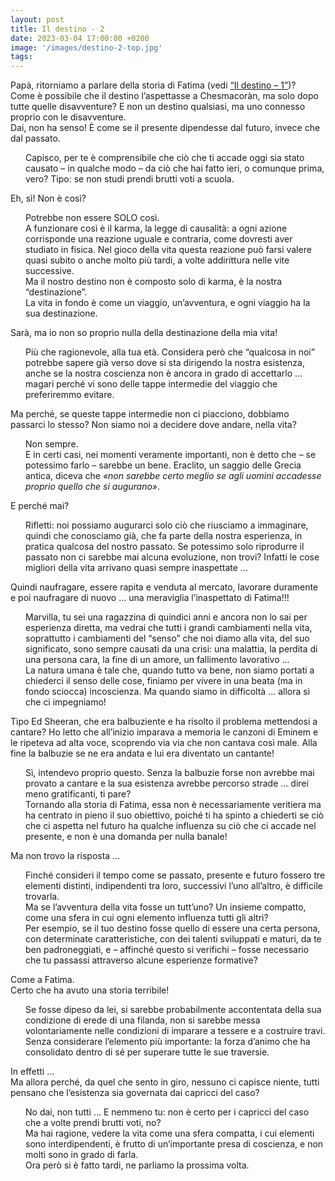 ```yaml
---
layout: post
title: Il destino - 2
date: 2023-03-04 17:00:00 +0200
image: '/images/destino-2-top.jpg'
tags:
---
```


Papà, ritorniamo a parlare della storia di Fatima (vedi [“Il destino – 1”](/2023/02/15/destino-1/))?  <br/>
Come è possibile che il destino l’aspettasse a Chesmacoràn, ma solo dopo tutte quelle disavventure? E non un destino qualsiasi, ma uno connesso proprio con le disavventure. <br/>
Dai, non ha senso! È come se il presente dipendesse dal futuro, invece che dal passato.

<p style="padding-left: 24px">
    Capisco, per te è comprensibile che ciò che ti accade oggi sia stato causato – in qualche modo – da ciò che hai fatto ieri, o comunque prima, vero? Tipo: se non studi prendi brutti voti a scuola.
</p>

Eh, sì! Non è così?

<p style="padding-left: 24px">
    Potrebbe non essere SOLO così. <br/>
    A funzionare così è il karma, la legge di causalità: a ogni azione corrisponde una reazione uguale e contraria, come dovresti aver studiato in fisica. Nel gioco della vita questa reazione può farsi valere quasi subito o anche molto più tardi, a volte addirittura nelle vite successive. <br/>
    Ma il nostro destino non è composto solo di karma, è la nostra “destinazione”. <br/>
    La vita in fondo è come un viaggio, un’avventura, e ogni viaggio ha la sua destinazione.
</p>

Sarà, ma io non so proprio nulla della destinazione della mia vita!

<p style="padding-left: 24px">
    Più che ragionevole, alla tua età. Considera però che “qualcosa in noi” potrebbe sapere già verso dove si sta dirigendo la nostra esistenza, anche se la nostra coscienza non è ancora in grado di accettarlo ... magari perché vi sono delle tappe intermedie del viaggio che preferiremmo evitare.
</p>

Ma perché, se queste tappe intermedie non ci piacciono, dobbiamo passarci lo stesso? Non siamo noi a decidere dove andare, nella vita?

<p style="padding-left: 24px">
    Non sempre. <br/>
    E in certi casi, nei momenti veramente importanti, non è detto che – se potessimo farlo – sarebbe un bene. Eraclito, un saggio delle Grecia antica, diceva che <span style="font-style: italic">«non sarebbe certo meglio se agli uomini accadesse proprio quello che si augurano»</span>.
</p>

E perché mai?

<p style="padding-left: 24px">
    Rifletti: noi possiamo augurarci solo ciò che riusciamo a immaginare, quindi che conosciamo già, che fa parte della nostra esperienza, in pratica qualcosa del nostro passato. Se potessimo solo riprodurre il passato non ci sarebbe mai alcuna evoluzione, non trovi? Infatti le cose migliori della vita arrivano quasi sempre inaspettate ...
</p>

Quindi naufragare, essere rapita e venduta al mercato, lavorare duramente e poi naufragare di nuovo ... una meraviglia l’inaspettato di Fatima!!!

<p style="padding-left: 24px">
    Marvilla, tu sei una ragazzina di quindici anni e ancora non lo sai per esperienza diretta, ma vedrai che tutti i grandi cambiamenti nella vita, soprattutto i cambiamenti del “senso” che noi diamo alla vita, del suo significato, sono sempre causati da una crisi: una malattia, la perdita di una persona cara, la fine di un amore, un fallimento lavorativo ... <br/>
    La natura umana è tale che, quando tutto va bene, non siamo portati a chiederci il senso delle cose, finiamo per vivere in una beata (ma in fondo sciocca) incoscienza. Ma quando siamo in difficoltà ... allora sì che ci impegniamo! 
</p>

Tipo Ed Sheeran, che era balbuziente e ha risolto il problema mettendosi a cantare? Ho letto che all’inizio imparava a memoria le canzoni di Eminem e le ripeteva ad alta voce, scoprendo via via che non cantava così male. Alla fine la balbuzie se ne era andata e lui era diventato un cantante!

<p style="padding-left: 24px">
    Sì, intendevo proprio questo. Senza la balbuzie forse non avrebbe mai provato a cantare e la sua esistenza avrebbe percorso strade ... direi meno gratificanti, ti pare?<br/>
    Tornando alla storia di Fatima, essa non è necessariamente veritiera ma ha centrato in pieno il suo obiettivo, poiché ti ha spinto a chiederti se ciò che ci aspetta nel futuro ha qualche influenza su ciò che ci accade nel presente, e non è una domanda per nulla banale!
</p>

Ma non trovo la risposta ...

<p style="padding-left: 24px">
    Finché consideri il tempo come se passato, presente e futuro fossero tre elementi distinti, indipendenti tra loro, successivi l’uno all’altro, è difficile trovarla. <br/>
    Ma se l’avventura della vita fosse un tutt’uno? Un insieme compatto, come una sfera in cui ogni elemento influenza tutti gli altri?<br/>
    Per esempio, se il tuo destino fosse quello di essere una certa persona, con determinate caratteristiche, con dei talenti sviluppati e maturi, da te ben padroneggiati, e – affinché questo si verifichi – fosse necessario che tu passassi attraverso alcune esperienze formative?
</p>

Come a Fatima.<br/>
Certo che ha avuto una storia terribile!

<p style="padding-left: 24px">
    Se fosse dipeso da lei, si sarebbe probabilmente accontentata della sua condizione di erede di una filanda, non si sarebbe messa volontariamente nelle condizioni di imparare a tessere e a costruire travi. Senza considerare l’elemento più importante: la forza d’animo che ha consolidato dentro di sé per superare tutte le sue traversie.
</p>

In effetti ...<br/>
Ma allora perché, da quel che sento in giro, nessuno ci capisce niente, tutti pensano che l’esistenza sia governata dai capricci del caso?

<p style="padding-left: 24px">
    No dai, non tutti ... E nemmeno tu: non è certo per i capricci del caso che a volte prendi brutti voti, no? <br/>
    Ma hai ragione, vedere la vita come una sfera compatta, i cui elementi sono interdipendenti, è frutto di un’importante presa di coscienza, e non molti sono in grado di farla.<br/>
    Ora però si è fatto tardi, ne parliamo la prossima volta.
</p>




